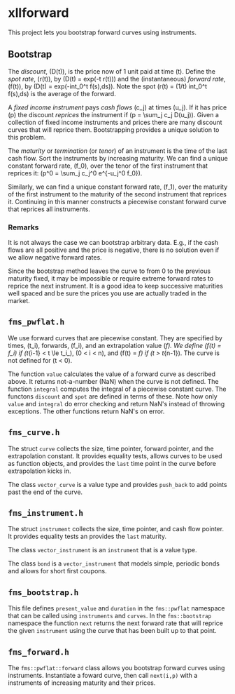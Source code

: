# xllforward

This project lets you bootstrap forward curves using instruments.

## Bootstrap

The _discount_, \(D(t)\), is the price now of 1 unit paid at time \(t\).
Define the _spot rate_, \(r(t)\), by \(D(t) = exp(-t r(t))\) and the (instantaneous)
_forward rate_, \(f(t)\), by \(D(t) = exp(-int_0^t f(s)\,ds)\).
Note the spot \(r(t) = (1/t) int_0^t f(s)\,ds\) is the average of the forward.

A _fixed income instrument_ pays _cash flows_ \(c_j\) at times \(u_j\). 
If it has price \(p\) the discount _reprices_ the instrument if \(p = \sum_j c_j D(u_j)\).
Given a collection of fixed income instruments and prices there are many discount curves that will reprice them. 
Bootstrapping provides a unique solution to this problem.

The _maturity_ or _termination_ (or _tenor_) of an instrument is the time of the last cash flow.
Sort the instruments by increasing maturity. We can find a unique constant forward rate, \(f_0\),
over the tenor of the first instrument that reprices it: \(p^0 = \sum_j c_j^0 e^{-u_j^0 f_0}\).

Similarly, we can find a unique constant forward rate, \(f_1\), over the maturity of the first instrument
to the maturity of the second instrument that reprices it. Continuing in this manner constructs a
piecewise constant forward curve that reprices all instruments.

### Remarks

It is not always the case we can bootstrap arbitrary data. E.g., if the cash flows are all positive
and the price is negative, there is no solution even if we allow negative forward rates.

Since the bootstrap method leaves the curve to from 0 to the previous maturity fixed, it may be impossible
or require extreme forward rates to reprice the next instrument. It is a good idea to keep successive
maturities well spaced and be sure the prices you use are actually traded in the market.

## `fms_pwflat.h`

We use forward curves that are piecewise constant. They are specified by
times, \(t_i\), forwards, \(f_i\), and an extrapolation value \(_f\).
We define \(f(t) = f_i\) if \(t_{i-1} < t \le t_i_\), \(0 < i < n\), and \(f(t) = _f\) if \(t > t_{n-1}\).
The curve is not defined for \(t < 0\).

The function `value` calculates the value of a forward curve as described above.
It returns not-a-number (NaN) when the curve is not defined.
The function `integral` computes the integral of a piecewise constant curve.
The functons `discount` and `spot` are defined in terms of these.
Note how only `value` and `integral` do error checking and return NaN's
instead of throwing exceptions. The other functions return NaN's on error.

## `fms_curve.h`

The struct `curve` collects the size, time pointer, forward pointer, and the extrapolation constant.
It provides equality tests, allows curves to be used as function objects, and provides
the `last` time point in the curve before extrapolation kicks in.

The class `vector_curve` is a value type and provides `push_back` to add points past the end of the curve.

## `fms_instrument.h`

The struct `instrument` collects the size, time pointer, and cash flow pointer.
It provides equality tests an provides the `last` maturity.

The class `vector_instrument` is an `instrument` that is a value type.

The class `bond` is a `vector_instrument` that models simple, periodic bonds and allows for short first coupons.

## `fms_bootstrap.h`

This file defines `present_value` and `duration` in the `fms::pwflat` namespace that can be called using `instruments` and `curves`.
In the `fms::bootstrap` namespace the function `next` returns the next forward rate that will reprice the
given `instrument` using the curve that has been built up to that point.

## `fms_forward.h`

The `fms::pwflat::forward` class allows you bootstrap forward curves using instruments. Instantiate
a foward curve, then call `next(i,p)` with a instruments of increasing maturity and their prices.